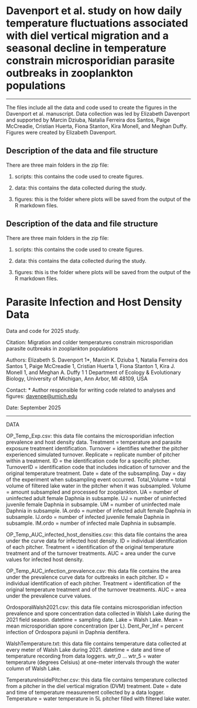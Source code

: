 # Davenport et al. study on how daily temperature fluctuations associated with diel vertical migration and a seasonal decline in temperature constrain microsporidian parasite outbreaks in zooplankton populations 
---

The files include all the data and code used to create the figures in the Davenport et al. manuscript. Data collection was led by Elizabeth Davenport and supported by Marcin Dziuba, Natalia Ferreira dos Santos, Paige McCreadie, Cristian Huerta, Fiona Stanton, Kira Monell, and Meghan Duffy. Figures were created by Elizabeth Davenport. 

## Description of the data and file structure

There are three main folders in the zip file:
1. scripts: this contains the code used to create figures.

2. data: this contains the data collected during the study.

3. figures: this is the folder where plots will be saved from the output of the R markdown files.

## Description of the data and file structure

There are three main folders in the zip file:
1. scripts: this contains the code used to create figures.

2. data: this contains the data collected during the study.

3. figures: this is the folder where plots will be saved from the output of the R markdown files.

# Parasite Infection and Host Density Data
Data and code for 2025 study.

Citation: Migration and colder temperatures constrain microsporidian parasite outbreaks in zooplankton populations

Authors: Elizabeth S. Davenport 1*, Marcin K. Dziuba 1, Natalia Ferreira dos Santos 1, Paige McCreadie 1, Cristian Huerta 1, Fiona Stanton 1, Kira J. Monell 1, and Meghan A. Duffy 1
        1 Department of Ecology & Evolutionary Biology, University of Michigan, Ann Arbor, MI 48109, USA

Contact: * Author responsible for writing code related to analyses and figures: davenpe@umich.edu
        
Date: September 2025

_______________________________________________________________________________________________________________

DATA

OP_Temp_Exp.csv: this data file contains the microsporidian infection prevalence and host density data. Treatment = temperature and parasite exposure treatment identification. Turnover = identifies whether the pitcher experienced simulated turnover. Replicate = replicate number of pitcher within a treatment. ID = the identification code for a specific pitcher. TurnoverID = identification code that includes indication of turnover and the original temperature treatment. Date = date of the subsampling. Day = day of the experiment when subsampling event occurred. Total_Volume = total volume of filtered lake water in the pitcher when it was subsampled. Volume = amount subsampled and processed for zooplankton. UA = number of uninfected adult female Daphnia in subsample. UJ = number of uninfected juvenile female Daphnia in subsample. UM = number of uninfected male Daphnia in subsample. IA.ordo = number of infected adult female Daphnia in subsample. IJ.ordo = number of infected juvenile female Daphnia in subsample. IM.ordo = number of infected male Daphnia in subsample.

OP_Temp_AUC_infected_host_densities.csv: this data file contains the area under the curve data for infected host density. ID = individual identification of each pitcher. Treatment = identification of the original temperature treatment and of the turnover treatments.  AUC = area under the curve values for infected host density.

OP_Temp_AUC_infection_prevalence.csv: this data file contains the area under the prevalence curve data for outbreaks in each pitcher. ID = individual identification of each pitcher. Treatment = identification of the original temperature treatment and of the turnover treatments.  AUC = area under the prevalence curve values.

OrdosporaWalsh2021.csv: this data file contains microsporidian infection prevalence and spore concentration data collected in Walsh Lake during the 2021 field season. datetime = sampling date. Lake = Walsh Lake. Mean = mean microsporidian spore concentration (per L). Dent_Per_Inf = percent infection of Ordospora pajunii in Daphnia dentifera.

WalshTemperature.txt: this data file contains temperature data collected at every meter of Walsh Lake during 2021. datetime = date and time of temperature recording from data loggers. wtr_0 ... wtr_5 = water temperature (degrees Celsius) at one-meter intervals through the water column of Walsh Lake.

TemperatureInsidePitcher.csv: this data file contains temperature collected from a pitcher in the diel vertical migration (DVM) treatment. Date = date and time of temperature measurement collected by a data logger. Temperature = water temperature in 5L pitcher filled with filtered lake water.
